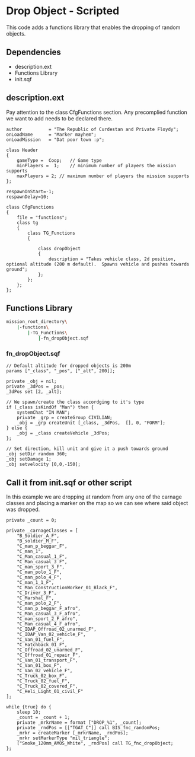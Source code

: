 # Drop Object - Scripted

This code adds a functions library that enables the dropping of random objects.

## Dependencies
* description.ext
* Functions Library
* init.sqf

## description.ext  
Pay attention to the class CfgFunctions section.  Any precomplied function we want to add needs to be declared there.
```SQF
author			= "The Republic of Curdestan and Private Floydy";
onLoadName		= "Marker mayhem";
onLoadMission	= "Dat poor town :p";

class Header
{
	gameType =  Coop;	// Game type
	minPlayers =  1;	// minimum number of players the mission supports
	maxPlayers = 2;	// maximum number of players the mission supports
};

respawnOnStart=-1;
respawnDelay=10;

class CfgFunctions
{
	file = "functions";
	class tg
	{
		class TG_Functions
		{

			class dropObject
			{
				description = "Takes vehicle class, 2d position, optional altitude (200 m default).  Spawns vehicle and pushes towards ground";
			};
		};
	};
};
```

## Functions Library
```bash
mission_root_directory\
    |-functions\
        |-TG_Functions\
            |-fn_dropObject.sqf
```

### fn_dropObject.sqf
```SQF
// Default altitude for dropped objects is 200m
params ["_class", "_pos", ["_alt", 200]];

private _obj = nil;
private _3dPos = _pos;
_3dPos set [2, _alt];

// We spawn/create the class accordging to it's type
if (_class isKindOf "Man") then {
	systemChat "IN MAN";
	private _grp = createGroup CIVILIAN;
	_obj = _grp createUnit [_class, _3dPos,  [], 0, "FORM"];
} else {
	_obj = _class createVehicle _3dPos;
};

// Set direction, kill unit and give it a push towards ground
_obj setDir random 360;
_obj setDamage 1;
_obj setvelocity [0,0,-150];
```

## Call it from init.sqf or other script
In this example we are dropping at random from any one of the carnage classes and placing a marker on the map so we can see where said object was dropped.
```SQF
private _count = 0;

private _carnageClasses = [
	"B_Soldier_A_F",
	"B_soldier_M_F",
	"C_man_p_beggar_F",
	"C_man_1",
	"C_Man_casual_1_F",
	"C_Man_casual_3_F",
	"C_man_sport_3_F",
	"C_man_polo_1_F",
	"C_man_polo_4_F",
	"C_man_1_1_F",
	"C_Man_ConstructionWorker_01_Black_F",
	"C_Driver_3_F",
	"C_Marshal_F",
	"C_man_polo_2_F",
	"C_man_p_beggar_F_afro",
	"C_Man_casual_3_F_afro",
	"C_man_sport_2_F_afro",
	"C_Man_casual_4_F_afro",
	"C_IDAP_Offroad_02_unarmed_F",
	"C_IDAP_Van_02_vehicle_F",
	"C_Van_01_fuel_F",
	"C_Hatchback_01_F",
	"C_Offroad_02_unarmed_F",
	"C_Offroad_01_repair_F",
	"C_Van_01_transport_F",
	"C_Van_01_box_F",
	"C_Van_02_vehicle_F",
	"C_Truck_02_box_F",
	"C_Truck_02_fuel_F",
	"C_Truck_02_covered_F",
	"C_Heli_Light_01_civil_F"
];

while {true} do {
	sleep 10;
	_count = _count + 1;
	private _mrkrName = format ["DROP_%1", _count];
	private _rndPos = [["TGAT_C"]] call BIS_fnc_randomPos;
	_mrkr = createMarker [_mrkrName, _rndPos];
	_mrkr setMarkerType "mil_triangle";
	["Smoke_120mm_AMOS_White", _rndPos] call TG_fnc_dropObject;
};
```